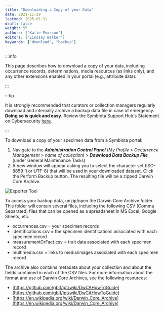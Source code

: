 ```yaml
---
title: "Downloading a Copy of your Data"
date: 2021-11-29
lastmod: 2025-01-31
draft: false
weight: 55
authors: ["Katie Pearson"]
editors: ["Lindsay Walker"]
keywords: ["download", "backup"]
---
```


:::info

This page describes how to download a copy of your data, including occurrence records, determinations, media resources (as links only), and any other extensions enabled in your portal (e.g., attribute data).

:::

:::tip

It is strongly recommended that curators or collection managers regularly download and internally archive a backup data file in case of emergency. **Doing so is quick and easy**. Review the Symbiota Support Hub's Statement on Cybersecurity [here](https://symbiota.org/cybersecurity/).

:::

To download a copy of your specimen data from a Symbiota portal:

1. Navigate to the **_Administration Control Panel_** (_My Profile > Occurrence Management > name of collection_) > **_Download Data Backup File_** (under General Maintenance Tasks)
2. A new window will appear asking you to select the character set (ISO-8859-1 or UTF-8) that will be used in your downloaded dataset. Click the Perform Backup button. The resulting file will be a zipped Darwin Core Archive.

![Exporter Tool](/img/admincontrolpanel_backup.PNG)

To access your backup data, unzip/open the Darwin Core Archive folder. This folder will contain several files, including the following CSV (Comma Separated) files that can be opened as a spreadsheet in MS Excel, Google Sheets, etc:

- occurrences.csv = your specimen records
- identifications.csv = the specimen identifications associated with each specimen record
- measurementOrFact.csv = trait data associated with each specimen record
- multimedia.csv = links to media/images associated with each specimen record

The archive also contains metadata about your collection and about the fields contained in each of the CSV files. For more information about the format and use of Darwin Core Archives, see the following resources:

- [https://github.com/gbif/ipt/wiki/DwCAHowToGuide](https://github.com/gbif/ipt/wiki/DwCAHowToGuide)
- [https://en.wikipedia.org/wiki/Darwin_Core_Archive](https://en.wikipedia.org/wiki/Darwin_Core_Archive)
